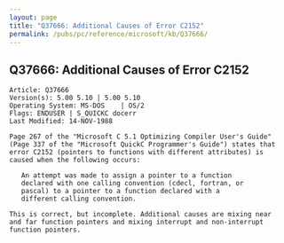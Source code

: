 ```yaml
---
layout: page
title: "Q37666: Additional Causes of Error C2152"
permalink: /pubs/pc/reference/microsoft/kb/Q37666/
---
```


## Q37666: Additional Causes of Error C2152

	Article: Q37666
	Version(s): 5.00 5.10 | 5.00 5.10
	Operating System: MS-DOS    | OS/2
	Flags: ENDUSER | S_QUICKC docerr
	Last Modified: 14-NOV-1988
	
	Page 267 of the "Microsoft C 5.1 Optimizing Compiler User's Guide"
	(Page 337 of the "Microsoft QuickC Programmer's Guide") states that
	error C2152 (pointers to functions with different attributes) is
	caused when the following occurs:
	
	   An attempt was made to assign a pointer to a function
	   declared with one calling convention (cdecl, fortran, or
	   pascal) to a pointer to a function declared with a
	   different calling convention.
	
	This is correct, but incomplete. Additional causes are mixing near
	and far function pointers and mixing interrupt and non-interrupt
	function pointers.
